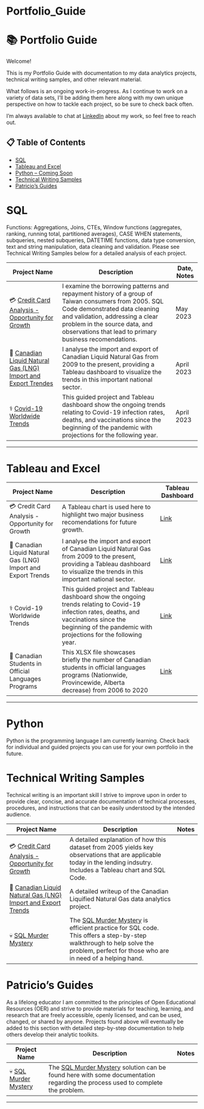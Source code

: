 # Portfolio_Guide

# :books: Portfolio Guide

Welcome!

This is my Portfolio Guide with documentation to my data analytics projects, technical writing samples, and other relevant material. 

What follows is an ongoing work-in-progress. As I continue to work on a variety of data sets, I’ll be adding them here along with my own unique perspective on how to tackle each project, so be sure to check back often.

I’m always available to chat at [LinkedIn](https://www.linkedin.com/in/patricio-kobek/) about my work, so feel free to reach out.

## :clipboard: Table of Contents
- [SQL](#sql)
- [Tableau and Excel](#Tableau-and-Excel)
- [Python – Coming Soon](#python)
- [Technical Writing Samples](#technical-writing-samples)
- [Patricio’s Guides](#patricios-guides)

# SQL

Functions: Aggregations, Joins, CTEs, Window functions (aggregates, ranking, running total, partitioned averages), CASE WHEN statements, subqueries, nested subqueries, DATETIME functions, data type conversion, text and string manipulation, data cleaning and validation. Please see Technical Writing Samples below for a detailed analysis of each project.

| Project Name | Description | Date, Notes |
|---|---|---|
| :credit_card: [Credit Card Analysis - Opportunity for Growth](https://github.com/PatricioKobek/technical-writing/blob/6c193c85f146a4fb69c1f311656d98b6146ad799/Technical%20Writing%20Sample__Patricio%20Kobek_Credit%20Card%20Report.pdf) | I examine the borrowing patterns and repayment history of a group of Taiwan consumers from 2005. SQL Code demonstrated data cleaning and validation, addressing a clear problem in the source data, and observations that lead to primary business recomendations. | May 2023| 
| :maple_leaf: [Canadian Liquid Natural Gas (LNG) Import and Export Trendes](https://github.com/PatricioKobek/DataAnalyticsProjects/blob/e337ea475f07e1ad115a3c46b58c10c55a1dce42/Canadian%20Liquid%20Natural%20Gas%20Trends) | I analyse the import and export of Canadian Liquid Natural Gas from 2009 to the present, providing a Tableau dashboard to visualize the trends in this important national sector. | April 2023|  
| :medical_symbol: [Covid-19 Worldwide Trends](https://github.com/PatricioKobek/DataAnalyticsProjects/blob/165017b99096ae6d435397f1ba0783358468d6a6/Covid-19%20Worldwide%20Vaccination,%20Infection,%20and%20Death%20by%20region) | This guided project and Tableau dashboard show the ongoing trends relating to Covid-19 infection rates, deaths, and vaccinations since the beginning of the pandemic with projections for the following year.| April 2023 | 

***

# Tableau and Excel

| Project Name | Description | Tableau Dashboard |
|---|---|---|
| :credit_card: Credit Card Analysis - Opportunity for Growth | A  Tableau chart is used here to highlight two major business recomendations for future growth. | [Link](https://github.com/PatricioKobek/Canadian-students-in-official-languages-programs-2006-to-2020.git) | [Link](https://github.com/PatricioKobek/technical-writing/blob/6c193c85f146a4fb69c1f311656d98b6146ad799/Technical%20Writing%20Sample__Patricio%20Kobek_Credit%20Card%20Report.pdf)
| :maple_leaf: Canadian Liquid Natural Gas (LNG) Import and Export Trends | I analyse the import and export of Canadian Liquid Natural Gas from 2009 to the present, providing a Tableau dashboard to visualize the trends in this important national sector. | [Link]( https://public.tableau.com/views/CanadaLNG/Dashboard1?:language=en-US&publish=yes&:display_count=n&:origin=viz_share_link) |
| :medical_symbol: Covid-19 Worldwide Trends | This guided project and Tableau dashboard show the ongoing trends relating to Covid-19 infection rates, deaths, and vaccinations since the beginning of the pandemic with projections for the following year. | [Link](https://public.tableau.com/views/PortfolioProject1_Covid/Dashboard1?:language=en-US&publish=yes&:display_count=n&:origin=viz_share_link) |
| :bookmark: Canadian Students in Official Languages Programs | This XLSX file showcases briefly the number of Canadian students in official languages programs (Nationwide, Provincewide, Alberta decrease) from 2006 to 2020 | [Link](https://github.com/PatricioKobek/Canadian-students-in-official-languages-programs-2006-to-2020.git) |

***
# Python
Python is the programming language I am currently learning. Check back for individual and guided projects you can use for your own portfolio in the future.

# Technical Writing Samples
Technical writing is an important skill I strive to improve upon in order to provide clear, concise, and accurate documentation of technical processes, procedures, and instructions that can be easily understood by the intended audience.

| Project Name | Description | Notes |
|---|---|---|
| :credit_card: [Credit Card Analysis - Opportunity for Growth](https://github.com/PatricioKobek/technical-writing/blob/6c193c85f146a4fb69c1f311656d98b6146ad799/Technical%20Writing%20Sample__Patricio%20Kobek_Credit%20Card%20Report.pdf) | A detailed explanation of how this dataset from 2005 yields key observations that are applicable today in the lending indsutry. Includes a Tableau chart and SQL Code. | | 
| :maple_leaf: [Canadian Liquid Natural Gas (LNG) Import and Export Trends](https://github.com/PatricioKobek/technical-writing/blob/e6550d65859410a687c740fa0ba97cd0262a6c40/Technical%20Writing%20Sample__Patricio%20Kobek_Canadian%20LNG%20Imports%20and%20Exports.pdf) | A detailed writeup of the Canadian Liquified Natural Gas data analytics project. | | 
| :skull: [SQL Murder Mystery](https://github.com/PatricioKobek/technical-writing/blob/0673126abf3bb4b944798204a17045f06d60dbf2/Technical%20Writing%20Sample__Patricio%20Kobek_SQL%20Murder%20Mystery.pdf) | The [SQL Murder Mystery]( https://mystery.knightlab.com/) is efficient practice for SQL code. This offers a step-by-step walkthrough to help solve the problem, perfect for those who are in need of a helping hand. | |  

# Patricio’s Guides
As a lifelong educator I am committed to the principles of Open Educational Resources (OER) and strive to provide materials for teaching, learning, and research that are freely accessible, openly licensed, and can be used, changed, or shared by anyone. Projects found above will eventually be added to this section with detailed step-by-step documentation to help others develop their analytic toolkits.

| Project Name | Description | Notes |
|---|---|---|
| :skull: [SQL Murder Mystery](https://github.com/PatricioKobek/DataAnalyticsProjects/blob/f769a4d227b2d8c283c3ce8aa50b3b058df3f098/Solution_to_SQL_Murder_Mystery) | The [SQL Murder Mystery]( https://mystery.knightlab.com/) solution can be found here with some documentation regarding the process used to complete the problem. | |  

***
